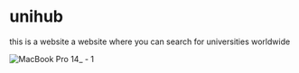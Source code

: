 # unihub
this is a website a website where you can search for universities worldwide


![MacBook Pro 14_ - 1](https://user-images.githubusercontent.com/49740149/177206995-3f2de6aa-ccd9-4b10-9831-eaf6ea86cb7f.png)
